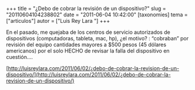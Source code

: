 +++
title = "¿Debo de cobrar la revisión de un dispositivo?"
slug = "20110604104238802"
date = "2011-06-04 10:42:00"
[taxonomies]
tema = ["articulos"]
autor = ["Luis Rey Lara "]
+++

En el pasado, me quejaba de los centros de servicio autorizados de
dispositivos (computadoras, tableta, mac, hp), ¿el motivo? : “cobraban”
por revisión del equipo cantidades mayores a $500 pesos (45 dólares
americanos) por el solo HECHO de revisar la falla del dispositivo en
cuestión....

[http://luisreylara.com/2011/06/02/¿debo-de-cobrar-la-revision-de-un-dispositivo/](http://luisreylara.com/2011/06/02/¿debo-de-cobrar-la-revision-de-un-dispositivo/)

